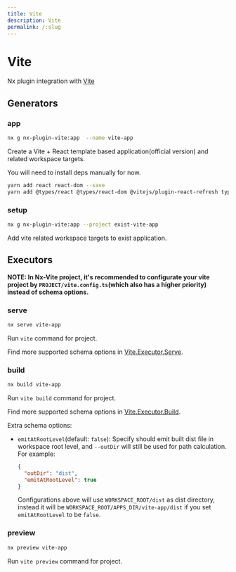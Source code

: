 ```yaml
---
title: Vite
description: Vite
permalink: /:slug
---
```


# Vite

Nx plugin integration with [Vite](https://vitejs.dev/)

## Generators

### app

```bash
nx g nx-plugin-vite:app  --name vite-app
```

Create a Vite + React template based application(official version) and related workspace targets.

You will need to install deps manually for now.

```bash
yarn add react react-dom --save
yarn add @types/react @types/react-dom @vitejs/plugin-react-refresh typescript vite --save-dev
```

### setup

```bash
nx g nx-plugin-vite:app --project exist-vite-app
```

Add vite related workspace targets to exist application.

## Executors

**NOTE: In Nx-Vite project, it's recommended to configurate your vite project by `PROJECT/vite.config.ts`(which also has a higher priority) instead of schema options.**

### serve

```bash
nx serve vite-app
```

Run `vite` command for project.

Find more supported schema options in [Vite.Executor.Serve](/packages/nx-plugin-vite/src/executors/serve/schema.json).

### build

```bash
nx build vite-app
```

Run `vite build` command for project.

Find more supported schema options in [Vite.Executor.Build](/packages/nx-plugin-vite/src/executors/build/schema.json).

Extra schema options:

- `emitAtRootLevel`(default: `false`): Specify should emit built dist file in workspace root level, and `--outDir` will still be used for path calculation. For example:

  ```json
  {
    "outDir": "dist",
    "emitAtRootLevel": true
  }
  ```

  Configurations above will use `WORKSPACE_ROOT/dist` as dist directory, instead it will be `WORKSPACE_ROOT/APPS_DIR/vite-app/dist` if you set `emitAtRootLevel` to be `false`.

### preview

```bash
nx preview vite-app
```

Run `vite preview` command for project.
